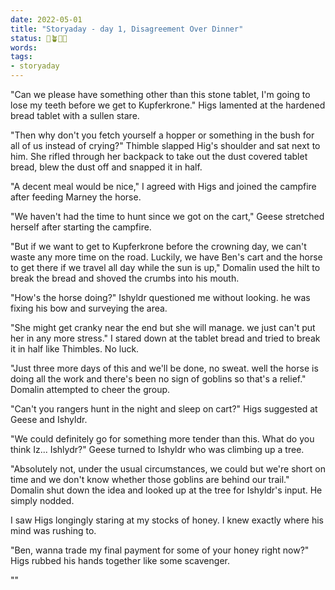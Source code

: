```yaml
---
date: 2022-05-01
title: "Storyaday - day 1, Disagreement Over Dinner"
status: 🌱🪴🌲🍇
words:
tags:
- storyaday
---
```


"Can we please have something other than this stone tablet, I'm going to lose my teeth before we get to Kupferkrone." Higs lamented at the hardened bread tablet with a sullen stare.

"Then why don't you fetch yourself a hopper or something in the bush for all of us instead of crying?" Thimble slapped Hig's shoulder and sat next to him. She rifled through her backpack to take out the dust covered tablet bread, blew the dust off and snapped it in half.

"A decent meal would be nice," I agreed with Higs and joined the campfire after  feeding Marney the horse.

"We haven't had the time to hunt since we got on the cart," Geese stretched herself after starting the campfire. 

"But if we want to get to Kupferkrone before the crowning day, we can't waste any more time on the road. Luckily, we have Ben's cart and the horse to get there if we travel all day while the sun is up," Domalin used the hilt to break the bread and shoved the crumbs into his mouth.

"How's the horse doing?" Ishyldr questioned me without looking. he was fixing his bow and surveying the area.

"She might get cranky near the end but she will manage. we just can't put her in any more stress." I stared down at the tablet bread and tried to break it in half like Thimbles. No luck.

"Just three more days of this and we'll be done, no sweat. well the horse is doing all the work and there's been no sign of goblins so that's a relief." Domalin attempted to cheer the group.

"Can't you rangers hunt in the night and sleep on cart?" Higs suggested at Geese and Ishyldr.

"We could definitely go for something more tender than this. What do you think Iz... Ishlydr?" Geese turned to Ishyldr who was climbing up a tree.

"Absolutely not, under the usual circumstances, we could but we're short on time and we don't know whether those goblins are behind our trail." Domalin shut down the idea and looked up at the tree for Ishyldr's input. He simply nodded.

I saw Higs longingly staring at my stocks of honey. I knew exactly where his mind was rushing to.

"Ben, wanna trade my final payment for some of your honey right now?" Higs rubbed his hands together like some scavenger. 

""